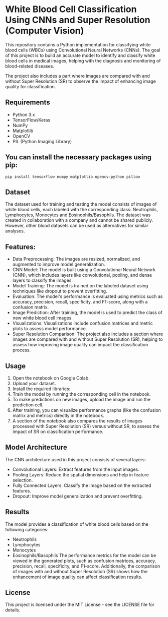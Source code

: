 # White Blood Cell Classification Using CNNs and Super Resolution (Computer Vision)
This repository contains a Python implementation for classifying white blood cells (WBCs) using Convolutional Neural Networks (CNNs). The goal of this project is to build an accurate model to identify and classify white blood cells in medical images, helping with the diagnosis and monitoring of blood-related diseases.

The project also includes a part where images are compared with and without Super Resolution (SR) to observe the impact of enhancing image quality for classification.

## Requirements
- Python 3.x
- TensorFlow/Keras
- NumPy
- Matplotlib
- OpenCV
- PIL (Python Imaging Library)

## You can install the necessary packages using pip:

`pip install tensorflow numpy matplotlib opencv-python pillow`

## Dataset
The dataset used for training and testing the model consists of images of white blood cells, each labeled with the corresponding class: Neutrophils, Lymphocytes, Monocytes and Eosinophils/Basophils. The dataset was created in collaboration with a company and cannot be shared publicly. However, other blood datasets can be used as alternatives for similar analyses.

## Features:

- Data Preprocessing: The images are resized, normalized, and augmented to improve model generalization.
- CNN Model: The model is built using a Convolutional Neural Network (CNN), which includes layers like convolutional, pooling, and dense layers to classify the images.
- Model Training: The model is trained on the labeled dataset using techniques like dropout to prevent overfitting.
- Evaluation: The model's performance is evaluated using metrics such as accuracy, precision, recall, specificity, and F1-score, along with a confusion matrix.
- Image Prediction: After training, the model is used to predict the class of new white blood cell images.
- Visualizations: Visualizations include confusion matrices and metric plots to assess model performance.
- Super Resolution Comparison: The project also includes a section where images are compared with and without Super Resolution (SR), helping to assess how improving image quality can impact the classification process.

## Usage

1. Open the notebook on Google Colab.
2. Upload your dataset.
3. Install the required libraries:
4. Train the model by running the corresponding cell in the notebook.
5. To make predictions on new images, upload the image and run the prediction cell.
6. After training, you can visualize performance graphs (like the confusion matrix and metrics) directly in the notebook.
7. A section of the notebook also compares the results of images processed with Super Resolution (SR) versus without SR, to assess the impact of SR on classification performance.

## Model Architecture
The CNN architecture used in this project consists of several layers:

- Convolutional Layers: Extract features from the input images.
- Pooling Layers: Reduce the spatial dimensions and help in feature selection.
- Fully Connected Layers: Classify the image based on the extracted features.
- Dropout: Improve model generalization and prevent overfitting.

## Results
The model provides a classification of white blood cells based on the following categories:

- Neutrophils
- Lymphocytes
- Monocytes
- Eosinophils/Basophils
The performance metrics for the model can be viewed in the generated plots, such as confusion matrices, accuracy, precision, recall, specificity, and F1-score.  Additionally, the comparison of images with and without Super Resolution (SR) shows how the enhancement of image quality can affect classification results.

## License
This project is licensed under the MIT License - see the LICENSE file for details.
